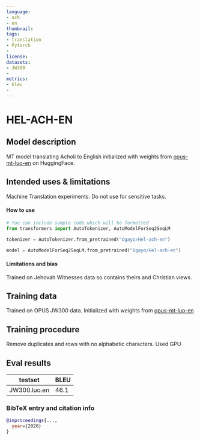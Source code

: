 ```yaml
---
language: 
- ach
- en
thumbnail: 
tags:
- translation
- Pytorch
- 
license: 
datasets:
- JW300
-
metrics:
- bleu
-
---
```


# HEL-ACH-EN

## Model description

MT model translating Acholi to English initialized with weights from [opus-mt-luo-en](https://huggingface.co/Helsinki-NLP/opus-mt-luo-en) on HuggingFace.

## Intended uses & limitations
Machine Translation experiments. Do not use for sensitive tasks.
#### How to use

```python
# You can include sample code which will be formatted
from transformers import AutoTokenizer, AutoModelForSeq2SeqLM

tokenizer = AutoTokenizer.from_pretrained("Ogayo/Hel-ach-en")

model = AutoModelForSeq2SeqLM.from_pretrained("Ogayo/Hel-ach-en")

```

#### Limitations and bias

Trained on Jehovah Witnesses data so contains theirs and Christian views.

## Training data
Trained on OPUS JW300 data.
Initialized with weights from [opus-mt-luo-en](https://huggingface.co/Helsinki-NLP/opus-mt-luo-en?text=Bed+gi+nyasi+mar+chieng%27+nyuol+mopong%27+gi+mor%21#model_card)

## Training procedure

Remove duplicates and rows with no alphabetic characters. Used GPU
## Eval results
testset | BLEU 
--- | --- 
JW300.luo.en| 46.1

### BibTeX entry and citation info

```bibtex
@inproceedings{...,
  year={2020}
}
```
